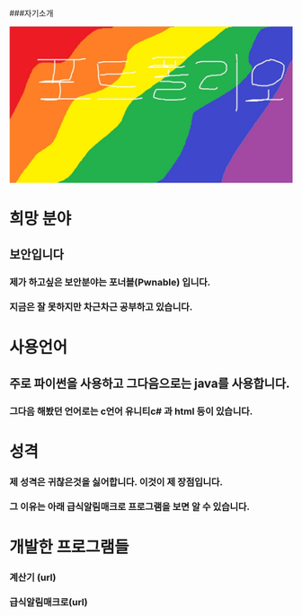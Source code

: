 ###자기소개
<html>
  <head>
  </head>
  <body>
    <img src=./topimg.jpg>
    <h1>희망 분야</h1>
    <h2>보안입니다</h2>
    <h3>제가 하고싶은 보안분야는 포너블(Pwnable) 입니다. <br></br>지금은 잘 못하지만 차근차근 공부하고 있습니다.</h3>
    <h1>사용언어</h1>
    <h2>주로 파이썬을 사용하고 그다음으로는 java를 사용합니다.</h2>
    <h3>그다음 해봤던 언어로는 c언어 유니티c# 과 html 등이 있습니다.<h3>
    <h1>성격</h1>
    <h3>제 성격은 귀찮은것을 싫어합니다. 이것이 제 장점입니다.<br></br> 그 이유는 아래 급식알림매크로 프로그램을 보면 알 수 있습니다.</h3>
    <h1>개발한 프로그램들</h1>
    <h3>계산기 (url)<br></br>
    급식알림매크로(url)<br></br></h3>
  </body>
  <h1>
</html>
